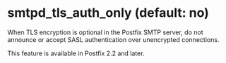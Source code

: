 # smtpd_tls_auth_only (default: no)
 When TLS encryption is optional in the Postfix SMTP server, do
not announce or accept SASL authentication over unencrypted
connections. 


 This feature is available in Postfix 2.2 and later. 


